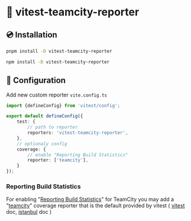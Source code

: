 # 📝 vitest-teamcity-reporter

## 💿 Installation

```bash
pnpm install -D vitest-teamcity-reporter
```

```bash
npm install -D vitest-teamcity-reporter
```


## 🔧 Configuration

Add new custom reporter `vite.config.ts`

```typescript
import {defineConfig} from 'vitest/config';

export default defineConfig({
    test: {
        // path to reporter
        reporters: 'vitest-teamcity-reporter',
    },
    // optionaly config
    coverage: {
        // enable "Reporting Build Statistics"
        reporter: ['teamcity'],
    }
});
```

### Reporting Build Statistics
For enabling "[Reporting Build Statistics](https://www.jetbrains.com/help/teamcity/service-messages.html#Reporting+Build+Statistics)"
for TeamCity you may add a "[teamcity](https://istanbul.js.org/docs/advanced/alternative-reporters/#teamcity)" coverage reporter 
that is the default provided by vitest (
[vitest](https://vitest.dev/guide/coverage.html#coverage-setup) doc,
[istanbul](https://istanbul.js.org/docs/advanced/alternative-reporters/#teamcity) doc
)
